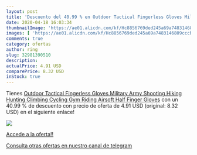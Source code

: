 ```yaml
---
layout: post
title: 'Descuento del 40.99 % en Outdoor Tactical Fingerless Gloves Milit'
date: 2020-04-18 16:03:34
thumbnailImage: 'https://ae01.alicdn.com/kf/Hc8856769ded245a69a7483146809cccb3/Outdoor-Tactical-Fingerless-Gloves-Military-Army-Shooting-Hiking-Hunting-Climbing-Cycling-Gym-Riding-Airsoft-Half-Finger.jpg_350x350._SL200_.jpg'
images: [ 'https://ae01.alicdn.com/kf/Hc8856769ded245a69a7483146809cccb3/Outdoor-Tactical-Fingerless-Gloves-Military-Army-Shooting-Hiking-Hunting-Climbing-Cycling-Gym-Riding-Airsoft-Half-Finger.jpg_350x350._SL200_.jpg' ]
comments: true
category: ofertas
author: ring
slug: 32981390510
description:
actualPrice: 4.91 USD
comparePrice: 8.32 USD
inStock: true
---
```


Tienes [Outdoor Tactical Fingerless Gloves Military Army Shooting Hiking Hunting Climbing Cycling Gym Riding Airsoft Half Finger Gloves](https://www.amazon.com/dp/32981390510/?tag=redken08-20) con un 40.99 % de descuento con precio de oferta de 4.91 USD (original: 8.32 USD) en el siguiente enlace!

[![](https://ae01.alicdn.com/kf/Hc8856769ded245a69a7483146809cccb3/Outdoor-Tactical-Fingerless-Gloves-Military-Army-Shooting-Hiking-Hunting-Climbing-Cycling-Gym-Riding-Airsoft-Half-Finger.jpg_350x350._SL200_.jpg)](https://www.amazon.com/dp/32981390510/?tag=redken08-20)

[Accede a la oferta!!](https://www.amazon.com/dp/32981390510/?tag=redken08-20)

[Consulta otras ofertas en nuestro canal de telegram](https://t.me/s/ofertas25)
